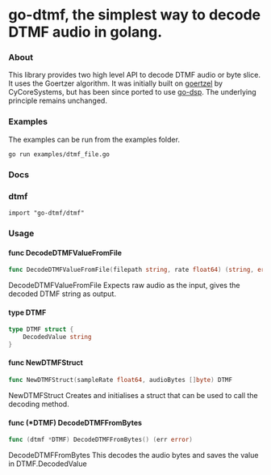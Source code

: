 # go-dtmf, the simplest way to decode DTMF audio in golang. 

### About
This library provides two high level API to decode DTMF audio or byte slice. 
It uses the Goertzer algorithm. 
It was initially built on [goertzel](https://github.com/CyCoreSystems/goertzel) by CyCoreSystems, but has been since ported to use [go-dsp](https://github.com/samuel/go-dsp).
The underlying principle remains unchanged.

### Examples
The examples can be run from the examples folder.

``go run examples/dtmf_file.go``

### Docs

### dtmf

    import "go-dtmf/dtmf"


### Usage

#### func  DecodeDTMFValueFromFile

```go
func DecodeDTMFValueFromFile(filepath string, rate float64) (string, error)
```
DecodeDTMFValueFromFile Expects raw audio as the input, gives the decoded DTMF
string as output.

#### type DTMF

```go
type DTMF struct {
	DecodedValue string
}
```


#### func  NewDTMFStruct

```go
func NewDTMFStruct(sampleRate float64, audioBytes []byte) DTMF
```
NewDTMFStruct Creates and initialises a struct that can be used to call the
decoding method.

#### func (*DTMF) DecodeDTMFFromBytes

```go
func (dtmf *DTMF) DecodeDTMFFromBytes() (err error)
```
DecodeDTMFFromBytes This decodes the audio bytes and saves the value in
DTMF.DecodedValue
